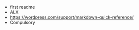   -  first readme
  -  ALX
  -  https://wordpress.com/support/markdown-quick-reference/
  -  Compulsory 
